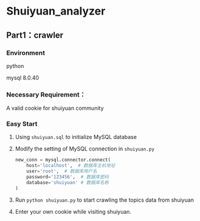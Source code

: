 # Shuiyuan_analyzer

## Part1：crawler

### Environment

python

mysql 8.0.40

### Necessary Requirement：

A valid cookie for shuiyuan community 

### Easy Start

1. Using `shuiyuan.sql` to initialize MySQL database

2. Modify the setting of MySQL connection in `shuiyuan.py`

   ```python
   new_conn = mysql.connector.connect(
       host='localhost',  # 数据库主机地址
       user='root',  # 数据库用户名
       password='123456',  # 数据库密码
       database='shuiyuan' # 数据库名称
   )
   ```

3. Run `python shuiyuan.py` to start crawling the topics data from shuiyuan

4. Enter your own cookie while visiting shuiyuan.

